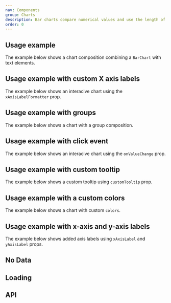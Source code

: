 ```yaml
---
nav: Components
group: Charts
description: Bar charts compare numerical values and use the length of each bar to represent the value of each variable.
order: 0
---
```


<code src="./demos/index.tsx" nopadding></code>

## Usage example

The example below shows a chart composition combining a `BarChart` with text elements.

<code src="./demos/example.tsx"></code>

## Usage example with custom X axis labels

The example below shows an interacive chart using the `xAxisLabelFormatter` prop.

<code src="./demos/xAxisLabelFormatter.tsx"></code>

## Usage example with groups

The example below shows a chart with a group composition.

<code src="./demos/groups.tsx"></code>

## Usage example with click event

The example below shows an interacive chart using the `onValueChange` prop.

<code src="./demos/clickEvent.tsx"></code>

## Usage example with custom tooltip

The example below shows a custom tooltip using `customTooltip` prop.

<code src="./demos/customTooltip.tsx"></code>

## Usage example with a custom colors

The example below shows a chart with custom `colors`.

<code src="./demos/customColors.tsx"></code>

## Usage example with x-axis and y-axis labels

The example below shows added axis labels using `xAxisLabel` and `yAxisLabel` props.

<code src="./demos/axis.tsx"></code>

## No Data

<code src="./demos/noData.tsx"></code>

## Loading

<code src="./demos/loading.tsx"></code>

## API

<API></API>
